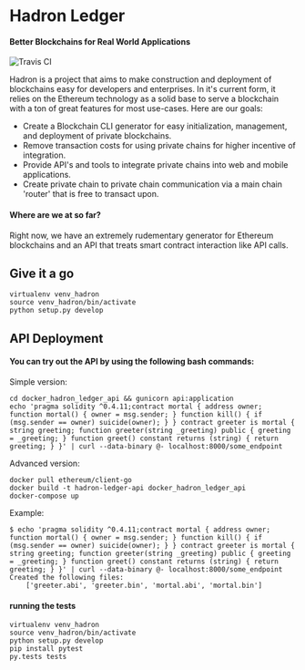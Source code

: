 # Hadron Ledger
#### Better Blockchains for Real World Applications

![Travis CI](https://travis-ci.org/Hadron-Ledger/hadron.svg?branch=master)

Hadron is a project that aims to make construction and deployment of blockchains easy for developers and enterprises. In it's current form, it relies on the Ethereum technology as a solid base to serve a blockchain with a ton of great features for most use-cases. Here are our goals:

 * Create a Blockchain CLI generator for easy initialization, management, and deployment of private blockchains.
 * Remove transaction costs for using private chains for higher incentive of integration.
 * Provide API's and tools to integrate private chains into web and mobile applications.
 * Create private chain to private chain communication via a main chain 'router' that is free to transact upon.

#### Where are we at so far?
Right now, we have an extremely rudementary generator for Ethereum blockchains and an API that treats smart contract interaction like API calls.

## Give it a go

```
virtualenv venv_hadron
source venv_hadron/bin/activate
python setup.py develop
```

## API Deployment
#### You can try out the API by using the following bash commands:

Simple version:
```
cd docker_hadron_ledger_api && gunicorn api:application
echo 'pragma solidity ^0.4.11;contract mortal { address owner; function mortal() { owner = msg.sender; } function kill() { if (msg.sender == owner) suicide(owner); } } contract greeter is mortal { string greeting; function greeter(string _greeting) public { greeting = _greeting; } function greet() constant returns (string) { return greeting; } }' | curl --data-binary @- localhost:8000/some_endpoint
```

Advanced version:
```
docker pull ethereum/client-go
docker build -t hadron-ledger-api docker_hadron_ledger_api
docker-compose up
```

Example:
```
$ echo 'pragma solidity ^0.4.11;contract mortal { address owner; function mortal() { owner = msg.sender; } function kill() { if (msg.sender == owner) suicide(owner); } } contract greeter is mortal { string greeting; function greeter(string _greeting) public { greeting = _greeting; } function greet() constant returns (string) { return greeting; } }' | curl --data-binary @- localhost:8000/some_endpoint
Created the following files:
    ['greeter.abi', 'greeter.bin', 'mortal.abi', 'mortal.bin']
```

#### running the tests

```
virtualenv venv_hadron
source venv_hadron/bin/activate
python setup.py develop
pip install pytest
py.tests tests
```